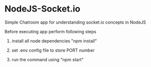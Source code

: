 # NodeJS-Socket.io

Simple Chatroom app for understanding socket.io concepts in NodeJS

Before executing app perform following steps

1. install all node dependencies "npm install"

2. set .env config file to store PORT number

3. run the command using "npm start"
